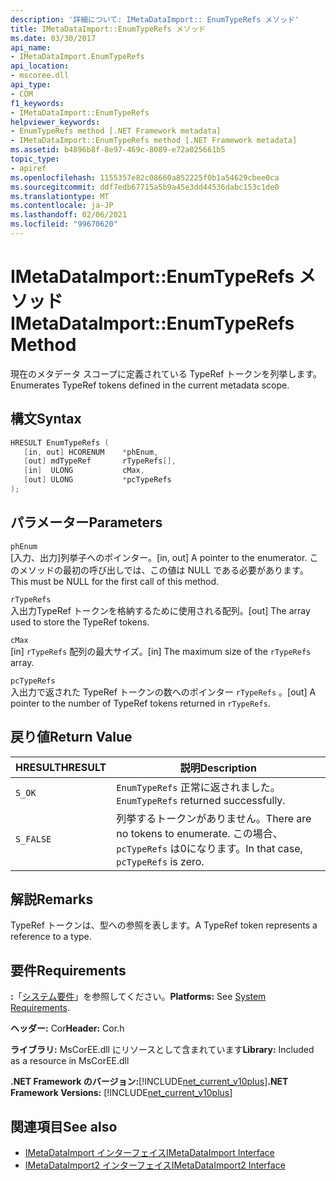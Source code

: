 ```yaml
---
description: '詳細について: IMetaDataImport:: EnumTypeRefs メソッド'
title: IMetaDataImport::EnumTypeRefs メソッド
ms.date: 03/30/2017
api_name:
- IMetaDataImport.EnumTypeRefs
api_location:
- mscoree.dll
api_type:
- COM
f1_keywords:
- IMetaDataImport::EnumTypeRefs
helpviewer_keywords:
- EnumTypeRefs method [.NET Framework metadata]
- IMetaDataImport::EnumTypeRefs method [.NET Framework metadata]
ms.assetid: b4896b8f-8e97-469c-8089-e72a025661b5
topic_type:
- apiref
ms.openlocfilehash: 1155357e82c08660a852225f0b1a54629cbee0ca
ms.sourcegitcommit: ddf7edb67715a5b9a45e3dd44536dabc153c1de0
ms.translationtype: MT
ms.contentlocale: ja-JP
ms.lasthandoff: 02/06/2021
ms.locfileid: "99670620"
---
```

# <a name="imetadataimportenumtyperefs-method"></a><span data-ttu-id="9b3bd-103">IMetaDataImport::EnumTypeRefs メソッド</span><span class="sxs-lookup"><span data-stu-id="9b3bd-103">IMetaDataImport::EnumTypeRefs Method</span></span>

<span data-ttu-id="9b3bd-104">現在のメタデータ スコープに定義されている TypeRef トークンを列挙します。</span><span class="sxs-lookup"><span data-stu-id="9b3bd-104">Enumerates TypeRef tokens defined in the current metadata scope.</span></span>  
  
## <a name="syntax"></a><span data-ttu-id="9b3bd-105">構文</span><span class="sxs-lookup"><span data-stu-id="9b3bd-105">Syntax</span></span>  
  
```cpp  
HRESULT EnumTypeRefs (  
   [in, out] HCORENUM    *phEnum,
   [out] mdTypeRef       rTypeRefs[],  
   [in]  ULONG           cMax,
   [out] ULONG           *pcTypeRefs  
);  
```  
  
## <a name="parameters"></a><span data-ttu-id="9b3bd-106">パラメーター</span><span class="sxs-lookup"><span data-stu-id="9b3bd-106">Parameters</span></span>  

 `phEnum`  
 <span data-ttu-id="9b3bd-107">[入力、出力]列挙子へのポインター。</span><span class="sxs-lookup"><span data-stu-id="9b3bd-107">[in, out] A pointer to the enumerator.</span></span> <span data-ttu-id="9b3bd-108">このメソッドの最初の呼び出しでは、この値は NULL である必要があります。</span><span class="sxs-lookup"><span data-stu-id="9b3bd-108">This must be NULL for the first call of this method.</span></span>  
  
 `rTypeRefs`  
 <span data-ttu-id="9b3bd-109">入出力TypeRef トークンを格納するために使用される配列。</span><span class="sxs-lookup"><span data-stu-id="9b3bd-109">[out] The array used to store the TypeRef tokens.</span></span>  
  
 `cMax`  
 <span data-ttu-id="9b3bd-110">[in] `rTypeRefs` 配列の最大サイズ。</span><span class="sxs-lookup"><span data-stu-id="9b3bd-110">[in] The maximum size of the `rTypeRefs` array.</span></span>  
  
 `pcTypeRefs`  
 <span data-ttu-id="9b3bd-111">入出力で返された TypeRef トークンの数へのポインター `rTypeRefs` 。</span><span class="sxs-lookup"><span data-stu-id="9b3bd-111">[out] A pointer to the number of TypeRef tokens returned in `rTypeRefs`.</span></span>  
  
## <a name="return-value"></a><span data-ttu-id="9b3bd-112">戻り値</span><span class="sxs-lookup"><span data-stu-id="9b3bd-112">Return Value</span></span>  
  
|<span data-ttu-id="9b3bd-113">HRESULT</span><span class="sxs-lookup"><span data-stu-id="9b3bd-113">HRESULT</span></span>|<span data-ttu-id="9b3bd-114">説明</span><span class="sxs-lookup"><span data-stu-id="9b3bd-114">Description</span></span>|  
|-------------|-----------------|  
|`S_OK`|<span data-ttu-id="9b3bd-115">`EnumTypeRefs` 正常に返されました。</span><span class="sxs-lookup"><span data-stu-id="9b3bd-115">`EnumTypeRefs` returned successfully.</span></span>|  
|`S_FALSE`|<span data-ttu-id="9b3bd-116">列挙するトークンがありません。</span><span class="sxs-lookup"><span data-stu-id="9b3bd-116">There are no tokens to enumerate.</span></span> <span data-ttu-id="9b3bd-117">この場合、 `pcTypeRefs` は0になります。</span><span class="sxs-lookup"><span data-stu-id="9b3bd-117">In that case, `pcTypeRefs` is zero.</span></span>|  
  
## <a name="remarks"></a><span data-ttu-id="9b3bd-118">解説</span><span class="sxs-lookup"><span data-stu-id="9b3bd-118">Remarks</span></span>  

 <span data-ttu-id="9b3bd-119">TypeRef トークンは、型への参照を表します。</span><span class="sxs-lookup"><span data-stu-id="9b3bd-119">A TypeRef token represents a reference to a type.</span></span>  
  
## <a name="requirements"></a><span data-ttu-id="9b3bd-120">要件</span><span class="sxs-lookup"><span data-stu-id="9b3bd-120">Requirements</span></span>  

 <span data-ttu-id="9b3bd-121">**:**「[システム要件](../../get-started/system-requirements.md)」を参照してください。</span><span class="sxs-lookup"><span data-stu-id="9b3bd-121">**Platforms:** See [System Requirements](../../get-started/system-requirements.md).</span></span>  
  
 <span data-ttu-id="9b3bd-122">**ヘッダー:** Cor</span><span class="sxs-lookup"><span data-stu-id="9b3bd-122">**Header:** Cor.h</span></span>  
  
 <span data-ttu-id="9b3bd-123">**ライブラリ:** MsCorEE.dll にリソースとして含まれています</span><span class="sxs-lookup"><span data-stu-id="9b3bd-123">**Library:** Included as a resource in MsCorEE.dll</span></span>  
  
 <span data-ttu-id="9b3bd-124">**.NET Framework のバージョン:**[!INCLUDE[net_current_v10plus](../../../../includes/net-current-v10plus-md.md)]</span><span class="sxs-lookup"><span data-stu-id="9b3bd-124">**.NET Framework Versions:** [!INCLUDE[net_current_v10plus](../../../../includes/net-current-v10plus-md.md)]</span></span>  
  
## <a name="see-also"></a><span data-ttu-id="9b3bd-125">関連項目</span><span class="sxs-lookup"><span data-stu-id="9b3bd-125">See also</span></span>

- [<span data-ttu-id="9b3bd-126">IMetaDataImport インターフェイス</span><span class="sxs-lookup"><span data-stu-id="9b3bd-126">IMetaDataImport Interface</span></span>](imetadataimport-interface.md)
- [<span data-ttu-id="9b3bd-127">IMetaDataImport2 インターフェイス</span><span class="sxs-lookup"><span data-stu-id="9b3bd-127">IMetaDataImport2 Interface</span></span>](imetadataimport2-interface.md)
